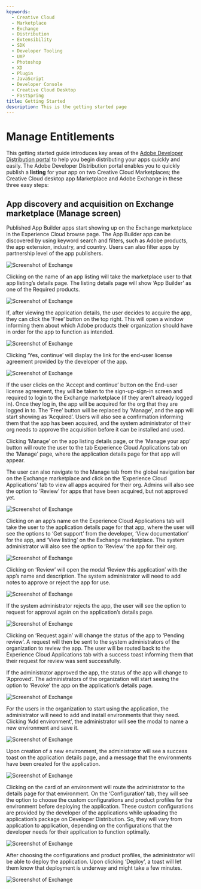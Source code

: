 ```yaml
---
keywords:
  - Creative Cloud
  - Marketplace
  - Exchange
  - Distribution
  - Extensibility
  - SDK
  - Developer Tooling
  - UXP
  - Photoshop
  - XD
  - Plugin
  - JavaScript
  - Developer Console
  - Creative Cloud Desktop
  - FastSpring
title: Getting Started
description: This is the getting started page
---
```


# Manage Entitlements

This getting started guide introduces key areas of the [Adobe Developer Distribution portal](/distribute/home) to help you begin distributing your apps quickly and easily. The Adobe Developer Distribution portal enables you to quickly publish a **listing** for your app on two Creative Cloud Marketplaces; the Creative Cloud desktop app Marketplace and Adobe Exchange in these three easy steps:


## App discovery and acquisition on Exchange marketplace (Manage screen) 

Published App Builder apps start showing up on the Exchange marketplace in the Experience Cloud browse page. The App Builder app can be discovered by using keyword search and filters, such as Adobe products, the app extension, industry, and country. Users can also filter apps by partnership level of the app publishers. 

![Screenshot of Exchange](../../images/Acquire_and_Manage_1.jpg)

Clicking on the name of an app listing will take the marketplace user to that app listing’s details page. The listing details page will show ‘App Builder’ as one of the Required products.

![Screenshot of Exchange](../../images/Acquire_and_Manage_2.jpg)

If, after viewing the application details, the user decides to acquire the app, they can click the ‘Free’ button on the top right. This will open a window informing them about which Adobe products their organization should have in order for the app to function as intended.   

![Screenshot of Exchange](../../images/Acquire_and_Manage_3.jpg)

Clicking ‘Yes, continue’ will display the link for the end-user license agreement provided by the developer of the app. 

![Screenshot of Exchange](../../images/Acquire_and_Manage_4.jpg)

If the user clicks on the ‘Accept and continue’ button on the End-user license agreement, they will be taken to the sign-up-sign-in screen and required to login to the Exchange marketplace (if they aren’t already logged in). Once they log in, the app will be acquired for the org that they are logged in to. The ‘Free’ button will be replaced by ‘Manage’, and the app will start showing as ‘Acquired’. Users will also see a confirmation informing them that the app has been acquired, and the system administrator of their org needs to approve the acquisition before it can be installed and used. 

Clicking ‘Manage’ on the app listing details page, or the ‘Manage your app’ button will route the user to the tab Experience Cloud Applications tab on the ‘Manage’ page, where the application details page for that app will appear.  

The user can also navigate to the Manage tab from the global navigation bar on the Exchange marketplace and click on the ‘Experience Cloud Applications’ tab to view all apps acquired for their org. Admins will also see the option to ‘Review’ for apps that have been acquired, but not approved yet. 

![Screenshot of Exchange](../../images/Acquire_and_Manage_5.jpg)

Clicking on an app’s name on the Experience Cloud Applications tab will take the user to the application details page for that app, where the user will see the options to ‘Get support’ from the developer, ‘View documentation’ for the app, and ‘View listing’ on the Exchange marketplace. The system administrator will also see the option to ‘Review’ the app for their org.  

![Screenshot of Exchange](../../images/Acquire_and_Manage_6.jpg)

Clicking on ‘Review’ will open the modal ‘Review this application’ with the app’s name and description. The system administrator will need to add notes to approve or reject the app for use. 

![Screenshot of Exchange](../../images/Acquire_and_Manage_7.jpg)

If the system administrator rejects the app, the user will see the option to request for approval again on the application’s details page. 

![Screenshot of Exchange](../../images/Acquire_and_Manage_8.jpg)

Clicking on ‘Request again’ will change the status of the app to ‘Pending review’. A request will then be sent to the system administrators of the organization to review the app. The user will be routed back to the Experience Cloud Applications tab with a success toast informing them that their request for review was sent successfully. 

If the administrator approved the app, the status of the app will change to ‘Approved’. The administrators of the organization will start seeing the option to ‘Revoke’ the app on the application’s details page.  

![Screenshot of Exchange](../../images/Acquire_and_Manage_9.jpg)

For the users in the organization to start using the application, the administrator will need to add and install environments that they need. Clicking ‘Add environment’, the administrator will see the modal to name a new environment and save it. 

![Screenshot of Exchange](../../images/Acquire_and_Manage_10.jpg)

Upon creation of a new environment, the administrator will see a success toast on the application details page, and a message that the environments have been created for the application. 

![Screenshot of Exchange](../../images/Acquire_and_Manage_11.jpg)

Clicking on the card of an environment will route the administrator to the details page for that environment. On the ‘Configuration’ tab, they will see the option to choose the custom configurations and product profiles for the environment before deploying the application. These custom configurations are provided by the developer of the applications while uploading the application’s package on Developer Distribution. So, they will vary from application to application, depending on the configurations that the developer needs for their application to function optimally. 

![Screenshot of Exchange](../../images/Acquire_and_Manage_12.jpg)

After choosing the configurations and product profiles, the administrator will be able to deploy the application. Upon clicking ‘Deploy’, a toast will let them know that deployment is underway and might take a few minutes. 

![Screenshot of Exchange](../../images/Acquire_and_Manage_13.jpg)

